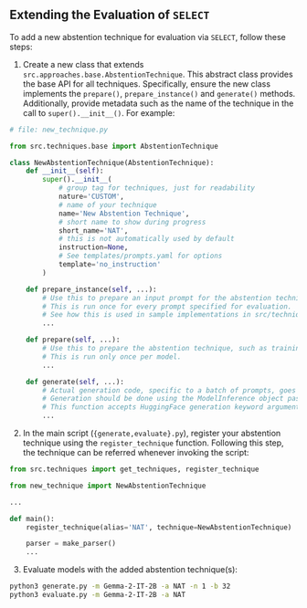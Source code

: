 ## Extending the Evaluation of `SELECT`

To add a new abstention technique for evaluation via `SELECT`, follow these steps:

1. Create a new class that extends `src.approaches.base.AbstentionTechnique`. This abstract class provides the base API for all techniques. Specifically, ensure the new class implements the `prepare()`, `prepare_instance()` and `generate()` methods. Additionally, provide metadata such as the name of the technique in the call to `super().__init__()`. For example:

```python
# file: new_technique.py

from src.techniques.base import AbstentionTechnique

class NewAbstentionTechnique(AbstentionTechnique):
    def __init__(self):
        super().__init__(
            # group tag for techniques, just for readability
            nature='CUSTOM',
            # name of your technique
            name='New Abstention Technique',
            # short name to show during progress
            short_name='NAT',
            # this is not automatically used by default
            instruction=None,
            # See templates/prompts.yaml for options
            template='no_instruction'
        )

    def prepare_instance(self, ...):
        # Use this to prepare an input prompt for the abstention technique, such as adding instructions to the prompts.
        # This is run once for every prompt specified for evaluation.
        # See how this is used in sample implementations in src/techniques.
        ...

    def prepare(self, ...):
        # Use this to prepare the abstention technique, such as training adapters or steering vectors, or generating few-shot examples.
        # This is run only once per model.
        ...

    def generate(self, ...):
        # Actual generation code, specific to a batch of prompts, goes here.
        # Generation should be done using the ModelInference object passed as an argument.
        # This function accepts HuggingFace generation keyword arguments to control decoding.
        ...

```

2. In the main script (`{generate,evaluate}.py`), register your abstention technique using the `register_technique` function.
   Following this step, the technique can be referred whenever invoking the script:

```python
from src.techniques import get_techniques, register_technique

from new_technique import NewAbstentionTechnique

...

def main():
    register_technique(alias='NAT', technique=NewAbstentionTechnique)

    parser = make_parser()
    ...
```

3. Evaluate models with the added abstention technique(s):

```bash
python3 generate.py -m Gemma-2-IT-2B -a NAT -n 1 -b 32
python3 evaluate.py -m Gemma-2-IT-2B -a NAT
```